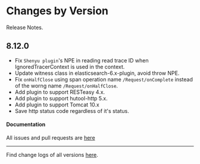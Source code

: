 Changes by Version
==================
Release Notes.

8.12.0
------------------
* Fix `Shenyu plugin`'s NPE in reading read trace ID when IgnoredTracerContext is used in the context.
* Update witness class in elasticsearch-6.x-plugin, avoid throw NPE.
* Fix `onHalfClose` using span operation name `/Request/onComplete` instead of the worng name `/Request/onHalfClose`.
* Add plugin to support RESTeasy 4.x.
* Add plugin to support hutool-http 5.x.
* Add plugin to support Tomcat 10.x
* Save http status code regardless of it's status.

#### Documentation


All issues and pull requests are [here](https://github.com/apache/skywalking/milestone/138?closed=1)

------------------
Find change logs of all versions [here](changes).
